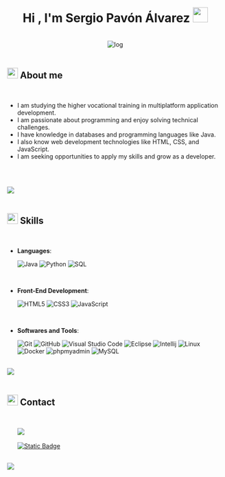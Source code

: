 <h1 align="center"><b>Hi , I'm Sergio Pavón Álvarez </b><img src="https://media.giphy.com/media/hvRJCLFzcasrR4ia7z/giphy.gif" width="35"></h1>
<br>
<div align="center">
 <img src="https://media.giphy.com/media/26tn33aiTi1jkl6H6/giphy.gif" alt="log"></a>
</div>
<br>





	

## <img src="https://media.giphy.com/media/LOnt6uqjD9OexmQJRB/giphy.gif" width ="25"><b> About me</b>


<br>

- I am studying the higher vocational training in multiplatform application development.
- I am passionate about programming and enjoy solving technical challenges.
- I have knowledge in databases and programming languages like Java.
- I also know web development technologies like HTML, CSS, and JavaScript.
- I am seeking opportunities to apply my skills and grow as a developer.

<br><br>

<img src="https://user-images.githubusercontent.com/73097560/115834477-dbab4500-a447-11eb-908a-139a6edaec5c.gif"><br><br>

## <img src="https://media2.giphy.com/media/QssGEmpkyEOhBCb7e1/giphy.gif?cid=ecf05e47a0n3gi1bfqntqmob8g9aid1oyj2wr3ds3mg700bl&rid=giphy.gif" width ="25"><b> Skills</b>
<br>

<p align="center">

- **Languages**:

  ![Java](https://img.shields.io/badge/java%20-%23E34F26.svg?style=for-the-badge&logo=java&logoColor=white)
  ![Python](https://img.shields.io/badge/PYTHON%20-%23F7DF1E.svg?style=for-the-badge&logo=PYTHON&logoColor=blue)
  ![SQL](https://img.shields.io/badge/SQL%20-%23E34F26.svg?style=for-the-badge&logo=SQL&logoColor=black)





    


<br>   
    
- **Front-End Development**:

   ![HTML5](https://img.shields.io/badge/HTML5%20-%23E34F26.svg?style=for-the-badge&logo=html5&logoColor=white)
   ![CSS3](https://img.shields.io/badge/CSS%20-%231572B6.svg?style=for-the-badge&logo=css3&logoColor=white)
   ![JavaScript](https://img.shields.io/badge/JavaScript%20-%23F7DF1E.svg?style=for-the-badge&logo=javascript&logoColor=black)

<br>



- **Softwares and Tools**:

    ![Git](https://img.shields.io/badge/git-%23F05033.svg?style=for-the-badge&logo=git&logoColor=white)
    ![GitHub](https://img.shields.io/badge/github-%23121011.svg?style=for-the-badge&logo=github&logoColor=white)
    ![Visual Studio Code](https://img.shields.io/badge/Visual%20Studio%20Code-0078d7.svg?style=for-the-badge&logo=visual-studio-code&logoColor=white)
    ![Eclipse](https://img.shields.io/badge/Eclipse-%23F05033.svg?style=for-the-badge&logo=Eclipse&logoColor=white)
    ![Intellij](https://img.shields.io/badge/Intellij-0078d7.svg?style=for-the-badge&logo=Intellij-idea&logoColor=black)
    ![Linux](https://img.shields.io/badge/Linux-FCC624?style=for-the-badge&logo=linux&logoColor=black)
    ![Docker](https://img.shields.io/badge/Docker-0078d7.svg?style=for-the-badge&logo=DOCKER&logoColor=white)
    ![phpmyadmin](https://img.shields.io/badge/phpmyadmin%20-%23F7DF1E.svg?style=for-the-badge&logo=phpmyadmin&logoColor=blue)
    ![MySQL](https://img.shields.io/badge/MySQLS-0078d7.svg?style=for-the-badge&logo=mysql&logoColor=white)
  


<br>

<img src="https://user-images.githubusercontent.com/73097560/115834477-dbab4500-a447-11eb-908a-139a6edaec5c.gif">



<div align="center">



</div>

<br>



## <img src="https://media.giphy.com/media/Q0kd3QPg2ZgJbs6KKx/giphy.gif" width ="25"><b> Contact</b>


<br>




<div align='left'>

<ul>



<a href="https://www.linkedin.com/in/sergio-pavon-alvarez-297bb282/" target="_blank">
<img src="https://img.shields.io/badge/Sergio%20Pav%C3%B3n%20%C3%81lvarez-blue?logo=linkedin&logoColor=blue&label=Linkedin&labelColor=white&link=https%3A%2F%2Fwww.linkedin.com%2Fin%2Fsergio-pavon-alvarez-297bb282%2F"/>


    

</a>


<br>



<br>

<a href="mailto:sergiopavonalvarez@gmail.com" target="_blank">
 <img alt="Static Badge" src="https://img.shields.io/badge/Sergio_Pav%C3%B3n_%C3%81lvarez-you_like?logo=gmail&label=GMAIL&labelColor=orange&color=orange">

</a>

	
</ul>
</div>

<br>
<img src="https://user-images.githubusercontent.com/73097560/115834477-dbab4500-a447-11eb-908a-139a6edaec5c.gif">
<br>





